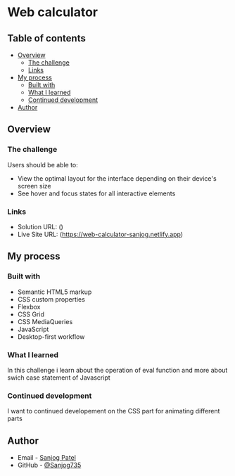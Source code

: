 # Web calculator

## Table of contents

- [Overview](#overview)
  - [The challenge](#the-challenge)
  - [Links](#links)
- [My process](#my-process)
  - [Built with](#built-with)
  - [What I learned](#what-i-learned)
  - [Continued development](#continued-development)
- [Author](#author)

## Overview

### The challenge

Users should be able to:

- View the optimal layout for the interface depending on their device's screen size
- See hover and focus states for all interactive elements

### Links

- Solution URL: ()
- Live Site URL: (https://web-calculator-sanjog.netlify.app)

## My process

### Built with

- Semantic HTML5 markup
- CSS custom properties
- Flexbox
- CSS Grid
- CSS MediaQueries
- JavaScript
- Desktop-first workflow

### What I learned

In this challenge i learn about the operation of eval function and more about swich case statement of Javascript

### Continued development

I want to continued developement on the CSS part for animating different parts

## Author

- Email - [Sanjog Patel](sanyogp99@gmail.com)
- GitHub - [@Sanjog735](https://github.com/Sanjog735)
